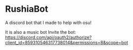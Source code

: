 # RushiaBot
A discord bot that I made to help with osu!

It is also a music bot
Invite the bot:
https://discord.com/api/oauth2/authorize?client_id=859310546317738014&permissions=8&scope=bot
